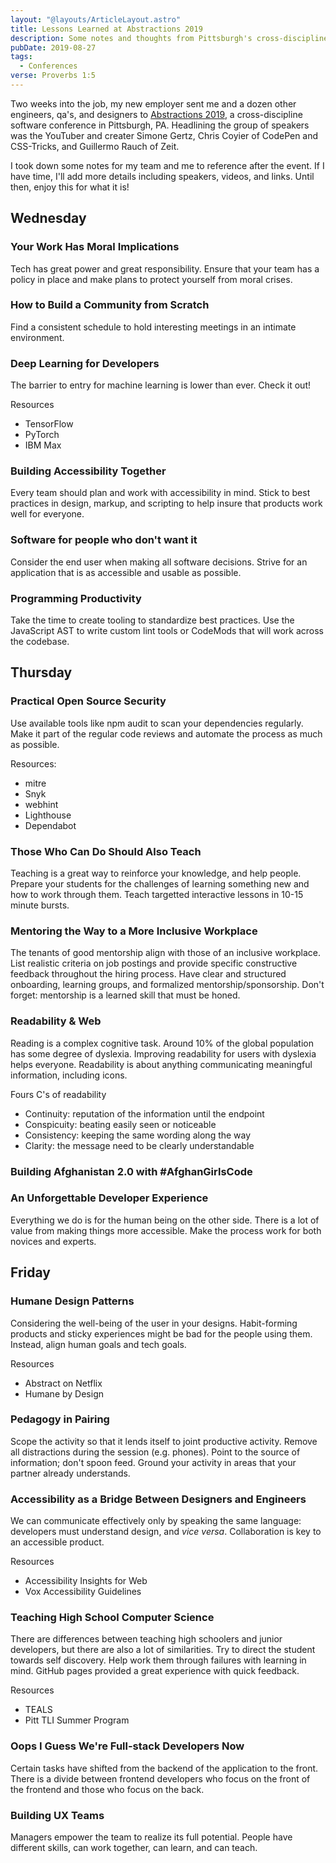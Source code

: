 ```yaml
---
layout: "@layouts/ArticleLayout.astro"
title: Lessons Learned at Abstractions 2019
description: Some notes and thoughts from Pittsburgh's cross-discipline software conference
pubDate: 2019-08-27
tags:
  - Conferences
verse: Proverbs 1:5
---
```


Two weeks into the job, my new employer sent me and a dozen other engineers, qa's, and designers to [Abstractions 2019](https://abstractions.io/), a cross-discipline software conference in Pittsburgh, PA. Headlining the group of speakers was the YouTuber and creater Simone Gertz, Chris Coyier of CodePen and CSS-Tricks, and Guillermo Rauch of Zeit.

I took down some notes for my team and me to reference after the event. If I have time, I'll add more details including speakers, videos, and links. Until then, enjoy this for what it is!

## Wednesday

### Your Work Has Moral Implications

Tech has great power and great responsibility. Ensure that your team has a policy in place and make plans to protect yourself from moral crises.

### How to Build a Community from Scratch

Find a consistent schedule to hold interesting meetings in an intimate environment.

### Deep Learning for Developers

The barrier to entry for machine learning is lower than ever. Check it out!

Resources

- TensorFlow
- PyTorch
- IBM Max

### Building Accessibility Together

Every team should plan and work with accessibility in mind. Stick to best practices in design, markup, and scripting to help insure that products work well for everyone.

### Software for people who don't want it

Consider the end user when making all software decisions. Strive for an application that is as accessible and usable as possible.

### Programming Productivity

Take the time to create tooling to standardize best practices. Use the JavaScript AST to write custom lint tools or CodeMods that will work across the codebase.

## Thursday

### Practical Open Source Security

Use available tools like npm audit to scan your dependencies regularly. Make it part of the regular code reviews and automate the process as much as possible.

Resources:

- mitre
- Snyk
- webhint
- Lighthouse
- Dependabot

### Those Who Can Do Should Also Teach

Teaching is a great way to reinforce your knowledge, and help people. Prepare your students for the challenges of learning something new and how to work through them. Teach targetted interactive lessons in 10-15 minute bursts.

### Mentoring the Way to a More Inclusive Workplace

The tenants of good mentorship align with those of an inclusive workplace. List realistic criteria on job postings and provide specific constructive feedback throughout the hiring process. Have clear and structured onboarding, learning groups, and formalized mentorship/sponsorship. Don't forget: mentorship is a learned skill that must be honed.

### Readability & Web

Reading is a complex cognitive task. Around 10% of the global population has some degree of dyslexia. Improving readability for users with dyslexia helps everyone. Readability is about anything communicating meaningful information, including icons.

Fours C's of readability

- Continuity: reputation of the information until the endpoint
- Conspicuity: beating easily seen or noticeable
- Consistency: keeping the same wording along the way
- Clarity: the message need to be clearly understandable

### Building Afghanistan 2.0 with #AfghanGirlsCode

### An Unforgettable Developer Experience

Everything we do is for the human being on the other side. There is a lot of value from making things more accessible. Make the process work for both novices and experts.

## Friday

### Humane Design Patterns

Considering the well-being of the user in your designs. Habit-forming products and sticky experiences might be bad for the people using them. Instead, align human goals and tech goals.

Resources

- Abstract on Netflix
- Humane by Design

### Pedagogy in Pairing

Scope the activity so that it lends itself to joint productive activity. Remove all distractions during the session (e.g. phones). Point to the source of information; don't spoon feed. Ground your activity in areas that your partner already understands.

### Accessibility as a Bridge Between Designers and Engineers

We can communicate effectively only by speaking the same language: developers must understand design, and _vice versa_. Collaboration is key to an accessible product.

Resources

- Accessibility Insights for Web
- Vox Accessibility Guidelines

### Teaching High School Computer Science

There are differences between teaching high schoolers and junior developers, but there are also a lot of similarities. Try to direct the student towards self discovery. Help work them through failures with learning in mind. GitHub pages provided a great experience with quick feedback.

Resources

- TEALS
- Pitt TLI Summer Program

### Oops I Guess We're Full-stack Developers Now

Certain tasks have shifted from the backend of the application to the front. There is a divide between frontend developers who focus on the front of the frontend and those who focus on the back.

### Building UX Teams

Managers empower the team to realize its full potential. People have different skills, can work together, can learn, and can teach.
